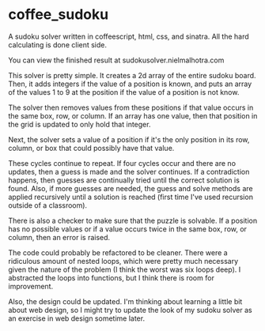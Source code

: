 coffee_sudoku
=============

A sudoku solver written in coffeescript, html, css, and sinatra. All the hard calculating is done client side.

You can view the finished result at sudokusolver.nielmalhotra.com

This solver is pretty simple. It creates a 2d array of the entire sudoku board. Then, it adds integers if the value of a position is known, and puts an array of the values 1 to 9 at the position if the value of a position is not know.

The solver then removes values from these positions if that value occurs in the same box, row, or column. If an array has one value, then that position in the grid is updated to only hold that integer.

Next, the solver sets a value of a position if it's the only position in its row, column, or box that could possibly have that value.

These cycles continue to repeat. If four cycles occur and there are no updates, then a guess is made and the solver continues. If a contradiction happens, then guesses are continually tried until the correct solution is found. Also, if more guesses are needed, the guess and solve methods are applied recursively until a solution is reached (first time I've used recursion outside of a classroom).

There is also a checker to make sure that the puzzle is solvable. If a position has no possible values or if a value occurs twice in the same box, row, or column, then an error is raised.

The code could probably be refactored to be cleaner. There were a ridiculous amount of nested loops, which were pretty much necessary given the nature of the problem (I think the worst was six loops deep). I abstracted the loops into functions, but I think there is room for improvement.

Also, the design could be updated. I'm thinking about learning a little bit about web design, so I might try to update the look of my sudoku solver as an exercise in web design sometime later.
